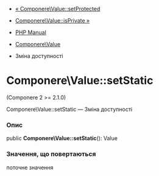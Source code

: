 - [« Componere\Value::setProtected](componere-value.setprotected.md)
- [Componere\Value::isPrivate »](componere-value.isprivate.md)

- [PHP Manual](index.md)
- [Componere\Value](class.componere-value.md)
- Зміна доступності

# Componere\Value::setStatic

(Componere 2 \>= 2.1.0)

Componere\Value::setStatic — Зміна доступності

### Опис

public **Componere\Value::setStatic**(): Value

### Значення, що повертаються

поточне значення
